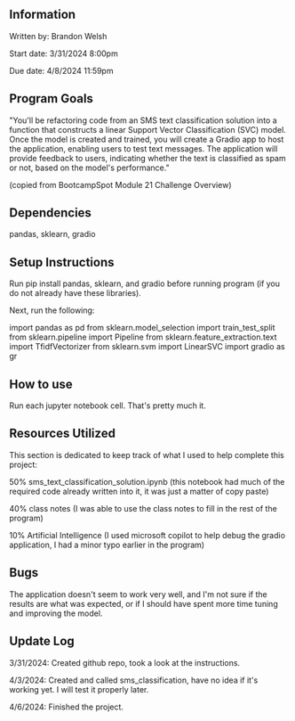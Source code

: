 ## Information
Written by: Brandon Welsh

Start date: 3/31/2024 8:00pm

Due date: 4/8/2024 11:59pm

## Program Goals
"You'll be refactoring code from an SMS text classification solution into a function that constructs a linear Support Vector Classification (SVC) model. Once the model is created and trained, you will create a Gradio app to host the application, enabling users to test text messages. The application will provide feedback to users, indicating whether the text is classified as spam or not, based on the model's performance." 

(copied from BootcampSpot Module 21 Challenge Overview)

## Dependencies
pandas, sklearn, gradio

## Setup Instructions
Run pip install pandas, sklearn, and gradio before running program (if you do not already have these libraries).

Next, run the following:

import pandas as pd
from sklearn.model_selection import train_test_split
from sklearn.pipeline import Pipeline
from sklearn.feature_extraction.text import TfidfVectorizer
from sklearn.svm import LinearSVC
import gradio as gr

## How to use
Run each jupyter notebook cell. That's pretty much it.

## Resources Utilized
This section is dedicated to keep track of what I used to help complete this project:

50% sms_text_classification_solution.ipynb (this notebook had much of the required code already written into it, it was just a matter of copy paste)

40% class notes (I was able to use the class notes to fill in the rest of the program)

10% Artificial Intelligence (I used microsoft copilot to help debug the gradio application, I had a minor typo earlier in the program)

## Bugs

The application doesn't seem to work very well, and I'm not sure if the results are what was expected, or if I should have spent more time tuning and improving the model.

## Update Log
3/31/2024: Created github repo, took a look at the instructions.

4/3/2024: Created and called sms_classification, have no idea if it's working yet. I will test it properly later.

4/6/2024: Finished the project.